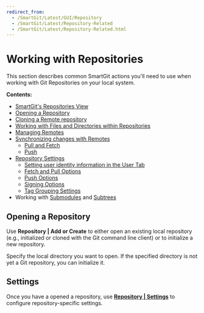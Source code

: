 ```yaml
---
redirect_from:
  - /SmartGit/Latest/GUI/Repository
  - /SmartGit/Latest/Repository-Related
  - /SmartGit/Latest/Repository-Related.html
---
```


# Working with Repositories

This section describes common SmartGit actions you'll need to use when working with Git Repositories on your local system.

**Contents:**

- [SmartGit's Repositories View](../Repositories-View.md)
- [Opening a Repository](#opening-a-repository)
- [Cloning a Remote repository](Clone.md)
- [Working with Files and Directories within Repositories](Repositories-Directories-and-Files.md)
- [Managing Remotes](Managing-Remotes.md)
- [Synchronizing changes with Remotes](Synchronizing-with-Remote-Repositories.md)
    - [Pull and Fetch](Synchronizing-with-Remote-Repositories.md#pull)
    - [Push](Synchronizing-with-Remote-Repositories.md#push)
- [Repository Settings](Repository-Settings.md)
    - [Setting user identity information in the User Tab](Repository-Settings.md#user-tab)
    - [Fetch and Pull Options](Repository-Settings.md#fetch-and-pull-tab)
    - [Push Options](Repository-Settings.md#push)
    - [Signing Options](Repository-Settings.md#signing-tab)
    - [Tag Grouping Settings](Repository-Settings.md#tag-grouping)
- Working with [Submodules](Submodules.md) and [Subtrees](Subtrees.md)

## Opening a Repository

Use **Repository \| Add or Create** to either open an existing local repository (e.g., initialized or cloned with the Git command line client) or to initialize a new repository.

Specify the local directory you want to open. If the specified directory is not yet a Git repository, you can initialize it.

## Settings

Once you have a opened a repository, use [**Repository \| Settings**](Repository-Settings.md) to configure repository-specific settings.
